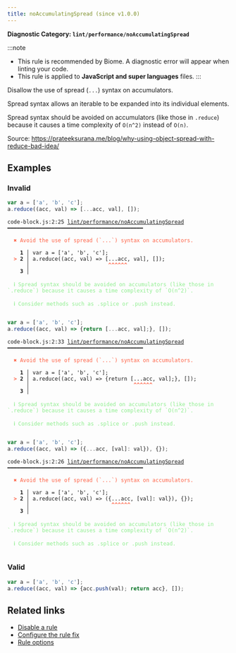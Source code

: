```yaml
---
title: noAccumulatingSpread (since v1.0.0)
---
```


**Diagnostic Category: `lint/performance/noAccumulatingSpread`**

:::note
- This rule is recommended by Biome. A diagnostic error will appear when linting your code.
- This rule is applied to **JavaScript and super languages** files.
:::

Disallow the use of spread (`...`) syntax on accumulators.

Spread syntax allows an iterable to be expanded into its individual elements.

Spread syntax should be avoided on accumulators (like those in `.reduce`)
because it causes a time complexity of `O(n^2)` instead of `O(n)`.

Source: https://prateeksurana.me/blog/why-using-object-spread-with-reduce-bad-idea/

## Examples

### Invalid

```js
var a = ['a', 'b', 'c'];
a.reduce((acc, val) => [...acc, val], []);
```

<pre class="language-text"><code class="language-text">code-block.js:2:25 <a href="https://biomejs.dev/linter/rules/no-accumulating-spread">lint/performance/noAccumulatingSpread</a> ━━━━━━━━━━━━━━━━━━━━━━━━━━━━━━━━━━━━━━━━━━━

<strong><span style="color: Tomato;">  </span></strong><strong><span style="color: Tomato;">✖</span></strong> <span style="color: Tomato;">Avoid the use of spread (`...`) syntax on accumulators.</span>
  
    <strong>1 │ </strong>var a = ['a', 'b', 'c'];
<strong><span style="color: Tomato;">  </span></strong><strong><span style="color: Tomato;">&gt;</span></strong> <strong>2 │ </strong>a.reduce((acc, val) =&gt; [...acc, val], []);
   <strong>   │ </strong>                        <strong><span style="color: Tomato;">^</span></strong><strong><span style="color: Tomato;">^</span></strong><strong><span style="color: Tomato;">^</span></strong><strong><span style="color: Tomato;">^</span></strong><strong><span style="color: Tomato;">^</span></strong><strong><span style="color: Tomato;">^</span></strong>
    <strong>3 │ </strong>
  
<strong><span style="color: lightgreen;">  </span></strong><strong><span style="color: lightgreen;">ℹ</span></strong> <span style="color: lightgreen;">Spread syntax should be avoided on accumulators (like those in `.reduce`) because it causes a time complexity of `O(n^2)`.</span>
  
<strong><span style="color: lightgreen;">  </span></strong><strong><span style="color: lightgreen;">ℹ</span></strong> <span style="color: lightgreen;">Consider methods such as .splice or .push instead.</span>
  
</code></pre>

```js
var a = ['a', 'b', 'c'];
a.reduce((acc, val) => {return [...acc, val];}, []);
```

<pre class="language-text"><code class="language-text">code-block.js:2:33 <a href="https://biomejs.dev/linter/rules/no-accumulating-spread">lint/performance/noAccumulatingSpread</a> ━━━━━━━━━━━━━━━━━━━━━━━━━━━━━━━━━━━━━━━━━━━

<strong><span style="color: Tomato;">  </span></strong><strong><span style="color: Tomato;">✖</span></strong> <span style="color: Tomato;">Avoid the use of spread (`...`) syntax on accumulators.</span>
  
    <strong>1 │ </strong>var a = ['a', 'b', 'c'];
<strong><span style="color: Tomato;">  </span></strong><strong><span style="color: Tomato;">&gt;</span></strong> <strong>2 │ </strong>a.reduce((acc, val) =&gt; {return [...acc, val];}, []);
   <strong>   │ </strong>                                <strong><span style="color: Tomato;">^</span></strong><strong><span style="color: Tomato;">^</span></strong><strong><span style="color: Tomato;">^</span></strong><strong><span style="color: Tomato;">^</span></strong><strong><span style="color: Tomato;">^</span></strong><strong><span style="color: Tomato;">^</span></strong>
    <strong>3 │ </strong>
  
<strong><span style="color: lightgreen;">  </span></strong><strong><span style="color: lightgreen;">ℹ</span></strong> <span style="color: lightgreen;">Spread syntax should be avoided on accumulators (like those in `.reduce`) because it causes a time complexity of `O(n^2)`.</span>
  
<strong><span style="color: lightgreen;">  </span></strong><strong><span style="color: lightgreen;">ℹ</span></strong> <span style="color: lightgreen;">Consider methods such as .splice or .push instead.</span>
  
</code></pre>

```js
var a = ['a', 'b', 'c'];
a.reduce((acc, val) => ({...acc, [val]: val}), {});
```

<pre class="language-text"><code class="language-text">code-block.js:2:26 <a href="https://biomejs.dev/linter/rules/no-accumulating-spread">lint/performance/noAccumulatingSpread</a> ━━━━━━━━━━━━━━━━━━━━━━━━━━━━━━━━━━━━━━━━━━━

<strong><span style="color: Tomato;">  </span></strong><strong><span style="color: Tomato;">✖</span></strong> <span style="color: Tomato;">Avoid the use of spread (`...`) syntax on accumulators.</span>
  
    <strong>1 │ </strong>var a = ['a', 'b', 'c'];
<strong><span style="color: Tomato;">  </span></strong><strong><span style="color: Tomato;">&gt;</span></strong> <strong>2 │ </strong>a.reduce((acc, val) =&gt; ({...acc, [val]: val}), {});
   <strong>   │ </strong>                         <strong><span style="color: Tomato;">^</span></strong><strong><span style="color: Tomato;">^</span></strong><strong><span style="color: Tomato;">^</span></strong><strong><span style="color: Tomato;">^</span></strong><strong><span style="color: Tomato;">^</span></strong><strong><span style="color: Tomato;">^</span></strong>
    <strong>3 │ </strong>
  
<strong><span style="color: lightgreen;">  </span></strong><strong><span style="color: lightgreen;">ℹ</span></strong> <span style="color: lightgreen;">Spread syntax should be avoided on accumulators (like those in `.reduce`) because it causes a time complexity of `O(n^2)`.</span>
  
<strong><span style="color: lightgreen;">  </span></strong><strong><span style="color: lightgreen;">ℹ</span></strong> <span style="color: lightgreen;">Consider methods such as .splice or .push instead.</span>
  
</code></pre>

### Valid

```js
var a = ['a', 'b', 'c'];
a.reduce((acc, val) => {acc.push(val); return acc}, []);
```

## Related links

- [Disable a rule](/linter/#disable-a-lint-rule)
- [Configure the rule fix](/linter#configure-the-rule-fix)
- [Rule options](/linter/#rule-options)
